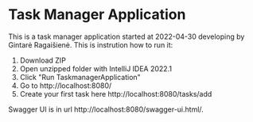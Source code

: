 # Task Manager Application
This is a task manager application started at 2022-04-30 developing by Gintarė Ragaišienė.
This is instrution how to run it:
1. Download ZIP
2. Open unzipped folder with IntelliJ IDEA 2022.1
3. Click "Run TaskmanagerApplication"
4. Go to http://localhost:8080/
5. Create your first task here http://localhost:8080/tasks/add

Swagger UI is in url http://localhost:8080/swagger-ui.html/.
